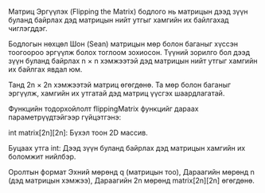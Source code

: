 Матриц Эргүүлэх (Flipping the Matrix) бодлого нь матрицын дээд зүүн буланд байрлах дэд матрицын нийт утгыг хамгийн их байлгахад чиглэгддэг.

Бодлогын нөхцөл
Шон (Sean) матрицын мөр болон баганыг хүссэн тоогоороо эргүүлж болох тоглоом зохиосон. Түүний зорилго бол дээд зүүн буланд байрлах n × n хэмжээтэй дэд матрицын нийт утгыг хамгийн их байлгах явдал юм.

Танд 2n × 2n хэмжээтэй матриц өгөгдөнө. Та мөр болон баганыг эргүүлж, хамгийн их утгатай дэд матриц үүсгэх шаардлагатай.

Функцийн тодорхойлолт
flippingMatrix функцийг дараах параметрүүдтэйгээр гүйцэтгэнэ:

int matrix[2n][2n]: Бүхэл тоон 2D массив.

Буцаах утга
int: Дээд зүүн буланд байрлах дэд матрицын хамгийн их боломжит нийлбэр.

Оролтын формат
Эхний мөрөнд q (матрицын тоо), Дараагийн мөрөнд n (дэд матрицын хэмжээ), Дараагийн 2n мөрөнд matrix[2n][2n] өгөгдөнө.